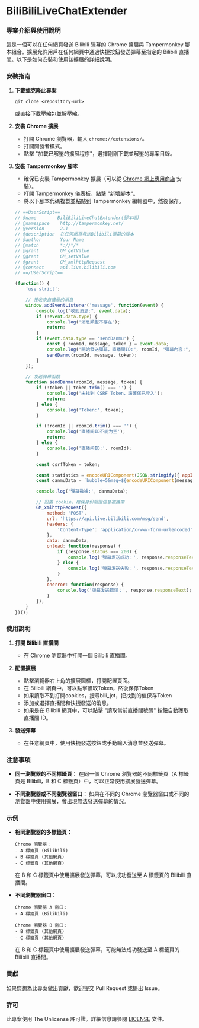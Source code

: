 # BiliBiliLiveChatExtender

### 專案介紹與使用說明

這是一個可以在任何網頁發送 Bilibili 彈幕的 Chrome 擴展與 Tampermonkey 腳本組合。擴展允許用戶在任何網頁中通過快捷按鈕發送彈幕至指定的 Bilibili 直播間。以下是如何安裝和使用該擴展的詳細說明。

### 安裝指南

1. **下載或克隆此專案**
   ```
   git clone <repository-url>
   ```
   或直接下載壓縮包並解壓縮。

2. **安裝 Chrome 擴展**
   - 打開 Chrome 瀏覽器，輸入 `chrome://extensions/`。
   - 打開開發者模式。
   - 點擊 "加載已解壓的擴展程序"，選擇剛剛下載並解壓的專案目錄。

3. **安裝 Tampermonkey 腳本**
   - 確保已安裝 Tampermonkey 擴展（可以從 [Chrome 網上應用商店](https://chrome.google.com/webstore/detail/tampermonkey/dhdgffkkebhmkfjojejmpbldmpobfkfo) 安裝）。
   - 打開 Tampermonkey 儀表板，點擊 "新增腳本"。
   - 將以下腳本代碼複製並粘貼到 Tampermonkey 編輯器中，然後保存。
   ```javascript
   // ==UserScript==
   // @name        BiliBiliLiveChatExtender(腳本端)
   // @namespace    http://tampermonkey.net/
   // @version      2.1
   // @description  在任何網頁發送Bilibili彈幕的腳本
   // @author       Your Name
   // @match        *://*/*
   // @grant        GM_getValue
   // @grant        GM_setValue
   // @grant        GM_xmlhttpRequest
   // @connect      api.live.bilibili.com
   // ==/UserScript==

   (function() {
       'use strict';

       // 接收來自擴展的消息
       window.addEventListener('message', function(event) {
           console.log("收到消息:", event.data);
           if (!event.data.type) {
               console.log("消息類型不存在");
               return;
           }
           if (event.data.type == 'sendDanmu') {
               const { roomId, message, token } = event.data;
               console.log("開始發送彈幕，直播間ID:", roomId, "彈幕內容:", message, "Token:", token);
               sendDanmu(roomId, message, token);
           }
       });

       // 发送弹幕函数
       function sendDanmu(roomId, message, token) {
           if (!token || token.trim() === '') {
               console.log('未找到 CSRF Token，請確保已登入');
               return;
           } else {
               console.log('Token:', token);
           }

           if (!roomId || roomId.trim() === '') {
               console.log('直播间ID不能为空');
               return;
           } else {
               console.log('直播间ID:', roomId);
           }

           const csrfToken = token;

           const statistics = encodeURIComponent(JSON.stringify({ appId: 100, platform: 5 }));
           const danmuData = `bubble=5&msg=${encodeURIComponent(message)}&color=16772431&mode=4&room_type=0&jumpfrom=86002&reply_mid=0&reply_attr=0&replay_dmid=&statistics=${statistics}&fontsize=25&rnd=${Math.floor(Date.now() / 1000)}&roomid=${roomId}&csrf=${csrfToken}&csrf_token=${csrfToken}`;

           console.log('彈幕數據:', danmuData);

           // 設置 cookie，確保身份驗證信息被攜帶
           GM_xmlhttpRequest({
               method: 'POST',
               url: 'https://api.live.bilibili.com/msg/send',
               headers: {
                   'Content-Type': 'application/x-www-form-urlencoded'
               },
               data: danmuData,
               onload: function(response) {
                   if (response.status === 200) {
                       console.log('弹幕发送成功：', response.responseText);
                   } else {
                       console.log('弹幕发送失败：', response.responseText);
                   }
               },
               onerror: function(response) {
                   console.log('弹幕发送错误：', response.responseText);
               }
           });
       }
   })();
   ```

### 使用說明

1. **打開 Bilibili 直播間**
   - 在 Chrome 瀏覽器中打開一個 Bilibili 直播間。

2. **配置擴展**
   - 點擊瀏覽器右上角的擴展圖標，打開配置頁面。
   - 在 Bilibili 網頁中，可以點擊讀取Token，然後保存Token
   - 如果讀取不到打開cookies，搜尋bili_jct，把找到的值保存Token
   - 添加或選擇直播間和快捷發送的消息。
   - 如果是在 Bilibili 網頁中，可以點擊 "讀取當前直播間號碼" 按鈕自動獲取直播間 ID。

3. **發送彈幕**
   - 在任意網頁中，使用快捷發送按鈕或手動輸入消息並發送彈幕。

### 注意事項

- **同一瀏覽器的不同標籤頁：**
  在同一個 Chrome 瀏覽器的不同標籤頁（A 標籤頁是 Bilibili，B 和 C 標籤頁）中，可以正常使用擴展發送彈幕。

- **不同瀏覽器或不同瀏覽器窗口：**
  如果在不同的 Chrome 瀏覽器窗口或不同的瀏覽器中使用擴展，會出現無法發送彈幕的情況。

### 示例

- **相同瀏覽器的多標籤頁：**

  ```
  Chrome 瀏覽器：
  - A 標籤頁 (Bilibili)
  - B 標籤頁 (其他網頁)
  - C 標籤頁 (其他網頁)
  ```

  在 B 和 C 標籤頁中使用擴展發送彈幕，可以成功發送至 A 標籤頁的 Bilibili 直播間。

- **不同瀏覽器窗口：**

  ```
  Chrome 瀏覽器 A 窗口：
  - A 標籤頁 (Bilibili)
  
  Chrome 瀏覽器 B 窗口：
  - B 標籤頁 (其他網頁)
  - C 標籤頁 (其他網頁)
  ```

  在 B 和 C 標籤頁中使用擴展發送彈幕，可能無法成功發送至 A 標籤頁的 Bilibili 直播間。

### 貢獻

如果您想為此專案做出貢獻，歡迎提交 Pull Request 或提出 Issue。

### 許可

此專案使用 The Unlicense 許可證。詳細信息請參閱 [LICENSE](LICENSE) 文件。

